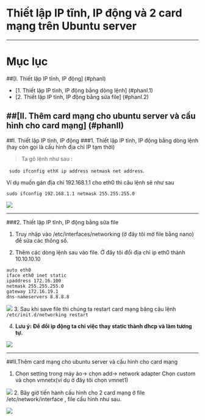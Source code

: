# Thiết lập IP tĩnh, IP động và 2 card mạng trên Ubuntu server

----
# Mục lục
##[I. Thiết lập IP tĩnh, IP động]  (#phanI)
 * [1. Thiết lập IP tĩnh, IP động bằng dòng lệnh] (#phanI.1)
 * [2. Thiết lập IP tĩnh, IP động bằng sửa file] (#phanI.2)
 
##[II. Thêm card mạng cho ubuntu server và cấu hình cho card mạng]  (#phanII)
----
<a name="phanI"></a>
##I. Thiết lập IP tĩnh, IP động
<a name="phanI.1"></a>
###1. Thiết lập IP tĩnh, IP động bằng dòng lệnh (hay còn gọi là cấu hình địa chỉ IP tạm thời)
> Ta gõ lệnh như sau :

 ``` sudo ifconfig ethX ip address netmask net address```.

Ví dụ muốn gán địa chỉ 192.168.1.1 cho eth0 thì câu lệnh sẽ như sau 

```sudo ifconfig 192.168.1.1 netmask 255.255.255.0```

 ![](https://raw.githubusercontent.com/hieppso194/baocao_vnware/master/22.PNG)

----
<a name="phanI.2"></a>
###2. Thiết lập IP tĩnh, IP động bằng sửa file
1. Truy nhập vào /etc/interfaces/networking (ở đây tôi mở file bằng nano) để sửa các thông số.

2. Thêm các dòng lệnh sau vào file. Ở đây tôi đổi địa chỉ ip eth0 thành 10.10.10.10
 ```
auto eth0
iface eth0 inet static
ipaddress 172.16.100
netmask 255.255.255.0
gateway 172.16.19.1
dns-nameservers 8.8.8.8
```

![](https://raw.githubusercontent.com/hieppso194/baocao_vnware/master/23.PNG)
3. Sau khi save file thì chúng ta restart card mạng băng câu lệnh ```/etc/init.d/networking restart```

4. **Lưu ý: Để đổi ip động ta chỉ việc thay static thành dhcp và làm tương tự.**

![](https://raw.githubusercontent.com/hieppso194/baocao_vnware/master/232.png)

----
<a name="phanII"></a>
##II.Thêm card mạng cho ubuntu server và cấu hình cho card mạng
1. Chọn setting trong máy ảo-> chọn add-> network adapter Chọn custom và chọn vmnetx(ví dụ ở đây tôi chọn vmnet1)
  
![](https://raw.githubusercontent.com/hieppso194/baocao_vnware/master/24.PNG)
2. Bây giờ tiến hành cấu hình cho 2 card mạng ở file /etc/network/interface , file cấu hình như sau.

![](https://raw.githubusercontent.com/hieppso194/baocao_vnware/master/25.png)

